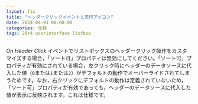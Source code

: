 ```yaml
---
layout: fix
title: "ヘッダークリックイベントと矢印アイコン"
date: 2024-04-01 08:00:00
categories: 仕様
tags: 20r4 userinterface listbox
---
```


*On Header Click* イベントでリストボックスのヘッダークリック操作をカスタマイズする場合，「ソート可」プロパティは無効にしてください。「ソート可」プロパティが有効にされている場合，左クリック時にヘッダーのデータソースに代入した値（`0`または`1`または`2`）がデフォルトの動作でオーバーライドされてしまうためです。なお，右クリックにデフォルトの動作は定義されていないため，「ソート可」プロパティが有効であっても，ヘッダーのデータソースに代入した値が表示に反映されます。これは仕様です。